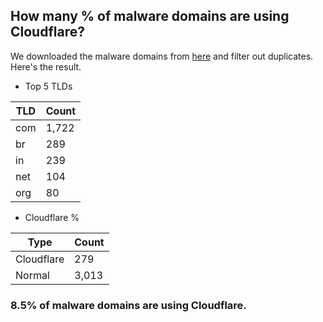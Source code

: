 ## How many % of malware domains are using Cloudflare?


We downloaded the malware domains from [here](https://urlhaus.abuse.ch) and filter out duplicates.
Here's the result.


[//]: # (start replacement)


- Top 5 TLDs

| TLD | Count |
| --- | --- |
| com | 1,722 |
| br | 289 |
| in | 239 |
| net | 104 |
| org | 80 |


- Cloudflare %

| Type | Count |
| --- | --- |
| Cloudflare | 279 |
| Normal | 3,013 |


### 8.5% of malware domains are using Cloudflare.